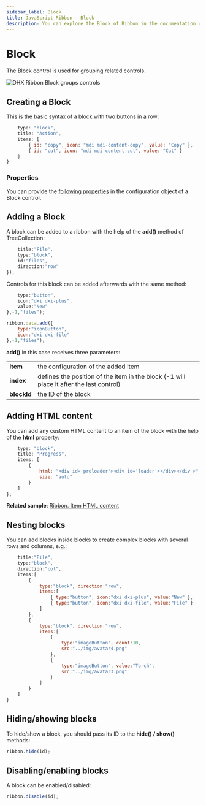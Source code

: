 ```yaml
---
sidebar_label: Block
title: JavaScript Ribbon - Block 
description: You can explore the Block of Ribbon in the documentation of the DHTMLX JavaScript UI library. Browse developer guides and API reference, try out code examples and live demos, and download a free 30-day evaluation version of DHTMLX Suite.
---
```


# Block

The Block control is used for grouping related controls.

![DHX Ribbon Block groups controls](../assets/ribbon/ribbon_block.png)

## Creating a Block

This is the basic syntax of a block with two buttons in a row:

```javascript
    type: "block",
    title: "Action",        
    items: [
        { id: "copy", icon: "mdi mdi-content-copy", value: "Copy" },
        { id: "cut", icon: "mdi mdi-content-cut", value: "Cut" }
    ]
}
```

### Properties

You can provide the [following properties](ribbon/api/api_block_properties.md) in the configuration object of a Block control.

## Adding a Block

A block can be added to a ribbon with the help of the **add()** method of TreeCollection:

```javascript
    title:"File",
    type:"block",
    id:"files",
    direction:"row"
});
```

Controls for this block can be added afterwards with the same method:

```javascript
    type:"button",
    icon:"dxi dxi-plus",
    value:"New"
},-1,"files");

ribbon.data.add({
    type:"iconButton",
    icon:"dxi dxi-file"
},-1,"files");
```

**add()** in this case receives three parameters:

<table>
	<tbody>
        <tr>
			<td><b>item</b></td>
			<td>the configuration of the added item</td>
		</tr>
        <tr>
			<td><b>index</b></td>
			<td>defines the position of the item in the block (-1 will place it after the last control)</td>
		</tr>
        <tr>
			<td><b>blockId</b></td>
			<td>the ID of the block</td>
		</tr>
    </tbody>
</table>

## Adding HTML content

You can add any custom HTML content to an item of the block with the help of the **html** property:

```javascript
	type: "block",
	title: "Progress",
	items: [
		{
		    html: "<div id='preloader'><div id='loader'></div></div >",
			size: "auto"
		}
	]
};
```

**Related sample**: [Ribbon. Item HTML content](https://snippet.dhtmlx.com/3djaib6o)

## Nesting blocks

You can add blocks inside blocks to create complex blocks with several rows and columns, e.g.:

```javascript
    title:"File",
    type:"block",
    direction:"col", 
    items:[
        {
            type:"block", direction:"row",
            items:[
                { type:"button", icon:"dxi dxi-plus", value:"New" },
                { type:"button", icon:"dxi dxi-file", value:"File" }
            ]
        },
        {
            type:"block", direction:"row",
            items:[
                {
                    type:"imageButton", count:10,
                    src:"../img/avatar4.png"
                },
                {
                    type:"imageButton", value:"Torch",
                    src:"../img/avatar3.png"
                }
            ]
        }
    ]
}
```

## Hiding/showing blocks

To hide/show a block, you should pass its ID to the **hide() / show()** methods:

```javascript
ribbon.hide(id);
```

## Disabling/enabling blocks

A block can be enabled/disabled:

```javascript
ribbon.disable(id);
```
